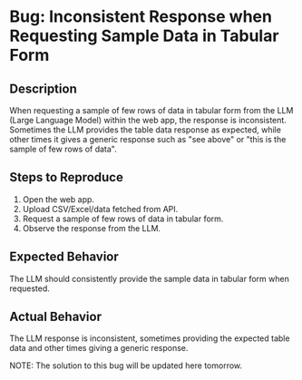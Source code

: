 # Bug: Inconsistent Response when Requesting Sample Data in Tabular Form

## Description
When requesting a sample of few rows of data in tabular form from the LLM (Large Language Model) within the web app, the response is inconsistent. Sometimes the LLM provides the table data response as expected, while other times it gives a generic response such as "see above" or "this is the sample of few rows of data".

## Steps to Reproduce
1. Open the web app.
2. Upload CSV/Excel/data fetched from API.
3. Request a sample of few rows of data in tabular form.
4. Observe the response from the LLM.

## Expected Behavior
The LLM should consistently provide the sample data in tabular form when requested.

## Actual Behavior
The LLM response is inconsistent, sometimes providing the expected table data and other times giving a generic response.


NOTE: The solution to this bug will be updated here tomorrow. 
